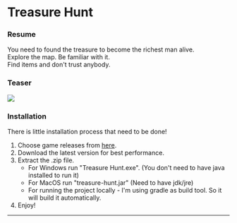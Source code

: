 # Treasure Hunt
### **Resume**

You need to found the treasure to become the richest man alive.<br> Explore the map. Be familiar with it.<br> Find items and don't trust anybody. 


### Teaser
![](TreasureHuntIntro2GIF.gif)
### **Installation**

There is little installation process that need to be done!
1. Choose game releases from [here](https://git.trading212.io/trading212-bootcamp-cohort-apr-2022/m01/treasurehunt/-/releases).
2. Download the latest version for best performance.
3. Extract the .zip file.
   * For Windows run "Treasure Hunt.exe". (You don't need to have java installed to run it)
   * For MacOS run "treasure-hunt.jar" (Need to have jdk/jre)
   * For running the project locally - I'm using gradle as build tool. So it will build it automatically.
4. Enjoy!
---
